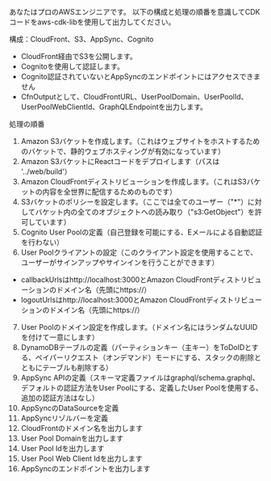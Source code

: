 あなたはプロのAWSエンジニアです。
以下の構成と処理の順番を意識してCDKコードをaws-cdk-libを使用して出力してください。

構成：CloudFront、S3、AppSync、Cognito
- CloudFront経由でS3を公開します。
- Cognitoを使用して認証します。
- Cognito認証されていないとAppSyncのエンドポイントにはアクセスできません
- CfnOutputとして、CloudFrontURL、UserPoolDomain、UserPoolId、UserPoolWebClientId、GraphQLEndpointを出力します。

処理の順番
1. Amazon S3バケットを作成します。（これはウェブサイトをホストするためのバケットで、静的ウェブホスティングが有効になっています）
2. Amazon S3バケットにReactコードをデプロイします（パスは '../web/build'）
3. Amazon CloudFrontディストリビューションを作成します。（これはS3バケットの内容を全世界に配信するためのものです）
4. S3バケットのポリシーを設定します。（ここでは全てのユーザー（"*"）に対してバケット内の全てのオブジェクトへの読み取り（"s3:GetObject"）を許可しています）
5. Cognito User Poolの定義（自己登録を可能にする、Eメールによる自動認証を行わない）
6. User Poolクライアントの設定（このクライアント設定を使用することで、ユーザーがサインアップやサインインを行うことができます）
  - callbackUrlsはhttp://localhost:3000とAmazon CloudFrontディストリビューションのドメイン名（先頭にhttps://）
  - logoutUrlsはhttp://localhost:3000とAmazon CloudFrontディストリビューションのドメイン名（先頭にhttps://）
7. User Poolのドメイン設定を作成します。（ドメイン名にはランダムなUUIDを付けて一意にします）
8. DynamoDBテーブルの定義（パーティションキー（主キー）をToDoIDとする、ペイパーリクエスト（オンデマンド）モードにする、スタックの削除とともにテーブルも削除する）
9. AppSync APIの定義（スキーマ定義ファイルはgraphql/schema.graphql、デフォルトの認証方法をUser Poolにする、定義したUser Poolを使用する、追加の認証方法はなし）
10. AppSyncのDataSourceを定義
11. AppSyncリゾルバーを定義
12. CloudFrontのドメイン名を出力します
13. User Pool Domainを出力します
14. User Pool Idを出力します
15. User Pool Web Client Idを出力します
16. AppSyncのエンドポイントを出力します

